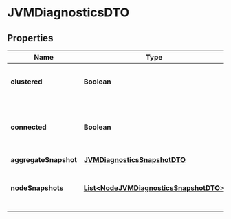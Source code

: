 # JVMDiagnosticsDTO

## Properties
Name | Type | Description | Notes
------------ | ------------- | ------------- | -------------
**clustered** | **Boolean** | Whether or not the NiFi instance is clustered |  [optional]
**connected** | **Boolean** | Whether or not the node is connected to the cluster |  [optional]
**aggregateSnapshot** | [**JVMDiagnosticsSnapshotDTO**](JVMDiagnosticsSnapshotDTO.md) |  |  [optional]
**nodeSnapshots** | [**List&lt;NodeJVMDiagnosticsSnapshotDTO&gt;**](NodeJVMDiagnosticsSnapshotDTO.md) | Node-wise breakdown of JVM diagnostic information |  [optional]

